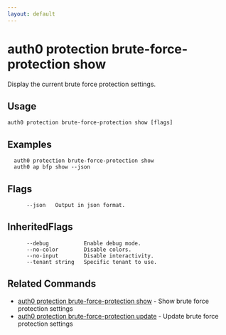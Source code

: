 ```yaml
---
layout: default
---
```

# auth0 protection brute-force-protection show

Display the current brute force protection settings.

## Usage
```
auth0 protection brute-force-protection show [flags]
```

## Examples

```
  auth0 protection brute-force-protection show
  auth0 ap bfp show --json
```


## Flags

```
      --json   Output in json format.
```


## InheritedFlags

```
      --debug           Enable debug mode.
      --no-color        Disable colors.
      --no-input        Disable interactivity.
      --tenant string   Specific tenant to use.
```


## Related Commands

- [auth0 protection brute-force-protection show](auth0_protection_brute-force-protection_show.md) - Show brute force protection settings
- [auth0 protection brute-force-protection update](auth0_protection_brute-force-protection_update.md) - Update brute force protection settings


